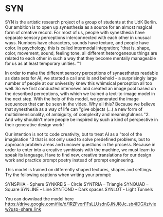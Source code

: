 # SYN
SYN is the artistic research project of a group of students at the UdK Berlin. Our ambition is to open up synesthesia as a source for an almost magical form of creative record. For most of us, people with synesthesia have separate sensory perceptions interconnected with each other in unusual ways. Numbers have characters, sounds have texture, and people have color. In psychology, this is called intermodal integration; "that is, shape, color, movement, sound, feeling tone, all different heterogeneous things are related to each other in such a way that they become mentally manageable for us as at least temporary unities. "1  
 
In order to make the different sensory perceptions of synaesthetes readable as data sets for AI, we started a call and lo and behold - a surprisingly large number of people at our university knew this whimsical perception all too well. So we first conducted interviews and created an image pool based on the described perceptions, with which we trained a text-to-image model in the next step. With the help of this model, we generated the image sequences that can be seen in the video. Why all this? Because we believe that synesthesia as a way of life can "give objects (...) a new form of multidimensionality, of ambiguity, of complexity and meaningfulness "2. And why shouldn't more people be inspired by such a kind of perspective in their generative design work! 
 
Our intention is not to code creativity, but to treat AI as a "tool of the imagination "3 that is not only used to solve predefined problems, but to approach problem areas and uncover questions in the process. Because in order to enter into a creative symbiosis with the machine, we must learn to speak its language. Have to find new, creative translations for our design work and practice prompt poetry instead of prompt engineering.

This model is trained on differently shaped textures, shapes and settings. Try the following captions when writing your prompt:

SYNSPHA  - Sphere 
SYNKREIS – Circle 
SYNTRIA – Triangle 
SYNQUAD – Square
SYNLINE – Line
SYNTOND – Dark spaces 
SYNLOT  - Light Tunnels

You can download the model here https://drive.google.com/file/d/1RZFvorFFsLLUsdnGJNJI8Jc_sb4IDGXz/view?usp=share_link 
